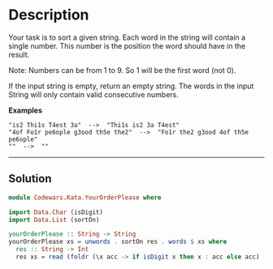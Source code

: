 # Description

Your task is to sort a given string. Each word in the string will contain a single number. This number is the position the word should have in the result.

Note: Numbers can be from 1 to 9. So 1 will be the first word (not 0).

If the input string is empty, return an empty string. The words in the input String will only contain valid consecutive numbers.

**Examples**

```
"is2 Thi1s T4est 3a"  -->  "Thi1s is2 3a T4est"
"4of Fo1r pe6ople g3ood th5e the2"  -->  "Fo1r the2 g3ood 4of th5e pe6ople"
""  -->  ""
```

---

## Solution

```hs
module Codewars.Kata.YourOrderPlease where

import Data.Char (isDigit)
import Data.List (sortOn)

yourOrderPlease :: String -> String
yourOrderPlease xs = unwords . sortOn res . words $ xs where
  res :: String -> Int
  res xs = read (foldr (\x acc -> if isDigit x then x : acc else acc) [] xs) :: Int
```
